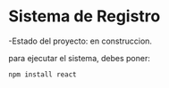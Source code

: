 <h1>Sistema de Registro</h1>

-Estado del proyecto: en construccion.

para ejecutar el sistema, debes poner:

```npm install react```
